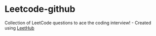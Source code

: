 # Leetcode-github
Collection of LeetCode questions to ace the coding interview! - Created using [LeetHub](https://github.com/QasimWani/LeetHub)
